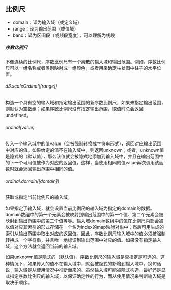 ## 比例尺
- domain：译为输入域（或定义域）
- range：译为输出范围（或值域）
- band：译为区间段（或频段宽度），可以理解为线段

##### 序数比例尺
不像连续的比例尺，序数比例尺有一个离散的输入域和输出范围。例如，序数比例尺可以一组名称或者类别映射成一组颜色，或者用来确定柱状图中柱子的水平位置。

###### d3.scaleOrdinal([range])
构造一个具有空的输入域和指定输出范围的新序数比例尺，如果未指定输出范围，则默认为空数组；如果序数比例尺没有指定输出范围，取值时总会返回undefined。

###### ordinal(value)
传入一个输入域中的值value（会被强制转换成字符串形式），返回对应输出范围中对应的值。如果给定的值不在输入域中，则返回unknown；或者，unknown值是隐式的（默认值），那么该值就会被隐式地添加到输入域中，并且在输出范围中的下一个可用值被作为对应的返回值，这样，当使用相同的值value再次调用该函数时就会返回输出范围中相同的值。

###### ordinal.domain([domain])
获取或指定当前比例尺的输入域。

如果指定了输入域，就会设置当前比例尺的输入域为指定的domain的数据。domain数组中的第一个元素会被映射到输出范围中的第一个值、第二个元素会被映射到输出范围中的第二个值等等。输入域domain数组中的值在比例尺内部会被以值对应其索引的形式存储在一个名为index的map映射对象中；然后可用生成的索引从输出范围中取出对应的返回值。因此，序数比例尺输入域中的值必须被强制转换成一个字符串，并且唯一地标识到输出范围中对应的值。如果没有指定输入域，这个方法就会返回当前的输入域。

如果unknown值是隐式的（默认值），序数比例尺的输入域是否指定是可选的。这种情况下，如果传入的值不在输入域中，就会被隐式的新增到输入域中，换句话说，输入域是从使用情况中推断而来的。虽然输入域可能被隐式构造，最好还是显式指定序数比例尺的输入域，以保证确定性的行为，而从使用情况来判断输入域是取决于顺序。
